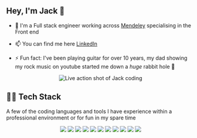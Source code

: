 ## Hey, I'm Jack 👋

- 🔭 I'm a Full stack engineer working across [Mendeley](https://www.mendeley.com/search) specialising in the Front end

- 📫 You can find me here [LinkedIn](https://www.linkedin.com/in/jack-hutchinson-dev/)

- ⚡ Fun fact: I've been playing guitar for over 10 years, my dad showing my rock music on youtube started me down a _huge_ rabbit hole 🤘

<div  align="center"><img  src="https://media.giphy.com/media/dbtDDSvWErdf2/giphy.gif"  alt="Live action shot of Jack coding"/></div>

## 👨‍💻 Tech Stack

A few of the coding languages and tools I have experience within a professional environment or for fun in my spare time

<div  align="center">

![](https://img.shields.io/badge/Code-TypeScript-informational?style=flat&logo=typescript&logoColor=white&color=blue) ![](https://img.shields.io/badge/Code-React-informational?style=flat&logo=react&logoColor=white&color=blue) ![](https://img.shields.io/badge/Code-GraphQL-informational?style=flat&logo=graphql&logoColor=white&color=blue) ![](https://img.shields.io/badge/Code-Node-informational?style=flat&logo=node.js&logoColor=white&color=blue) ![](https://img.shields.io/badge/Code-CSS-informational?style=flat&logo=css3&logoColor=white&color=blue) ![](https://img.shields.io/badge/Code-HTML-informational?style=flat&logo=html5&logoColor=white&color=blue)
![](https://img.shields.io/badge/Code-Webpack-informational?style=flat&logo=Webpack&logoColor=white&color=blue) ![](https://img.shields.io/badge/Tools-Kubernetes-informational?style=flat&logo=kubernetes&logoColor=white&color=blue) ![](https://img.shields.io/badge/Tools-Docker-informational?style=flat&logo=docker&logoColor=white&color=blue) ![](https://img.shields.io/badge/Tools-AWS-informational?style=flat&logo=amazon&logoColor=white&color=blue) ![](https://img.shields.io/badge/Code-Python-informational?style=flat&logo=python&logoColor=white&color=blue)

</div>
